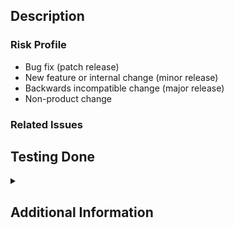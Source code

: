 ## Description
<!-- Required. Provide a concise overview of *why* this change is important. -->

### Risk Profile
<!-- Required. Remove all but one. Refer to https://semver.org/spec/v2.0.0.html -->
 - Bug fix (patch release) <!-- An API compatible internal change which fixes incorrect behavior linked in Related Issues. Bug fixes shall include an automated test case that fails without the fix and pass with it. -->
 - New feature or internal change (minor release) <!-- A non-API-breaking change which adds new functionality or improves Robotest's code without fixing a bug. -->
 - Backwards incompatible change (major release) <!-- This change introduces a change that could or will break existing usage of Robotest's API. -->
 - Non-product change <!-- This change couldn't possibly affect the Robotest build artifact. Fixing a typo in a comment?  README or documentation changes? Select this. -->

### Related Issues
<!-- Optional, but highly recommended. Remove this section if unneeded. -->

## Testing Done
<!-- Required.
Show the testing you did with shell transcripts, links to logs and/or a mention of the automated test cases that were added. Provide enough information that a co-contributor (or CI system) could reproduce your testing. -->
<details><summary><code><!-- make test? --></code></summary>
<pre>
<!--
Stub collapsible details provided for convenience.
Shell transcript goes here.
-->
</pre>
</details>

## Additional Information
<!-- Optional. Anything else that may be relevant. Remove this section if unneeded. -->
